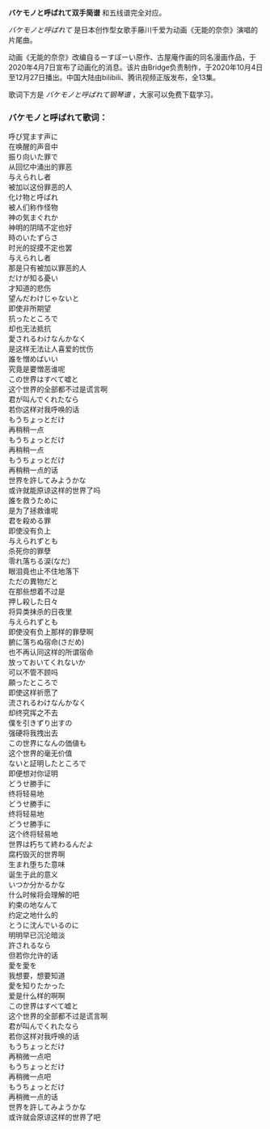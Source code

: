 

**バケモノと呼ばれて双手简谱** 和五线谱完全对应。

_バケモノと呼ばれて_ 是日本创作型女歌手藤川千爱为动画《无能的奈奈》演唱的片尾曲。

动画《无能的奈奈》改编自るーすぼーい原作、古屋庵作画的同名漫画作品，于2020年4月7日宣布了动画化的消息。该片由Bridge负责制作，于2020年10月4日至12月27日播出。中国大陆由bilibili、腾讯视频正版发布，全13集。

歌词下方是 _バケモノと呼ばれて钢琴谱_ ，大家可以免费下载学习。

### バケモノと呼ばれて歌词：

呼び覚ます声に  
在唤醒的声音中  
振り向いた罪で  
从回忆中涌出的罪恶  
与えられし者  
被加以这份罪恶的人  
化け物と呼ばれ  
被人们称作怪物  
神の気まぐれか  
神明的阴晴不定也好  
時のいたずらさ  
时光的捉摸不定也罢  
与えられし者  
那是只有被加以罪恶的人  
だけが知る憂い  
才知道的悲伤  
望んだわけじゃないと  
即使非所期望  
抗ったところで  
却也无法抵抗  
愛されるわけなんかなく  
是这样无法让人喜爱的忧伤  
誰を憎めばいい  
究竟是要憎恶谁呢  
この世界はすべて嘘と  
这个世界的全部都不过是谎言啊  
君が叫んでくれたなら  
若你这样对我呼唤的话  
もうちょっとだけ  
再稍稍一点  
もうちょっとだけ  
再稍稍一点  
もうちょっとだけ  
再稍稍一点的话  
世界を許してみようかな  
或许就能原谅这样的世界了吗  
誰を救うために  
是为了拯救谁呢  
君を殺める罪  
即使没有负上  
与えられずとも  
杀死你的罪孽  
零れ落ちる涙(なだ)  
眼泪竟也止不住地落下  
ただの異物だと  
在那些想着不过是  
押し殺した日々  
将异类抹杀的日夜里  
与えられずとも  
即使没有负上那样的罪孽啊  
腑に落ちぬ宿命(さだめ)  
也不再认同这样的所谓宿命  
放っておいてくれないか  
可以不管不顾吗  
願ったところで  
即使这样祈愿了  
流されるわけなんかなく  
却终究挥之不去  
僕を引きずり出すの  
强硬将我拽出去  
この世界になんの価値も  
这个世界的毫无价值  
ないと証明したところで  
即便想对你证明  
どうせ勝手に  
终将轻易地  
どうせ勝手に  
终将轻易地  
どうせ勝手に  
这个终将轻易地  
世界は朽ちて終わるんだよ  
腐朽毁灭的世界啊  
生まれ堕ちた意味  
诞生于此的意义  
いつか分かるかな  
什么时候将会理解的吧  
約束の地なんて  
约定之地什么的  
とうに沈んでいるのに  
明明早已沉沦暗淡  
許されるなら  
但若你允许的话  
愛を愛を  
我想要，想要知道  
愛を知りたかった  
爱是什么样的啊啊  
この世界はすべて嘘と  
这个世界的全部都不过是谎言啊  
君が叫んでくれたなら  
若你这样对我呼唤的话  
もうちょっとだけ  
再稍微一点吧  
もうちょっとだけ  
再稍微一点吧  
もうちょっとだけ  
再稍微一点的话  
世界を許してみようかな  
或许就会原谅这样的世界了吧

